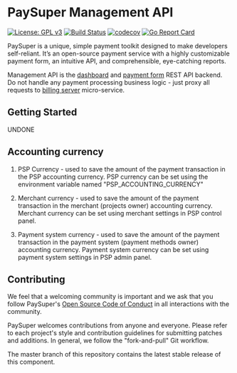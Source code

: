 PaySuper Management API
=====

[![License: GPL v3](https://img.shields.io/badge/License-GPLv3-brightgreen.svg)](https://www.gnu.org/licenses/gpl-3.0)
[![Build Status](https://travis-ci.org/paysuper/paysuper-management-api.svg?branch=master)](https://travis-ci.org/paysuper/paysuper-management-api)
[![codecov](https://codecov.io/gh/paysuper/paysuper-management-api/branch/master/graph/badge.svg)](https://codecov.io/gh/paysuper/paysuper-management-api)
[![Go Report Card](https://goreportcard.com/badge/github.com/paysuper/paysuper-management-api)](https://goreportcard.com/report/github.com/paysuper/paysuper-management-api)

PaySuper is a unique, simple payment toolkit designed to make developers self-reliant. It’s an open-source payment service 
with a highly customizable payment form, an intuitive API, and comprehensible, eye-catching reports.

Management API is the [dashboard](https://github.com/paysuper/paysuper-management-server) and [payment form](https://github.com/paysuper/paysuper-payment-form)
REST API backend. Do not handle any payment processing business logic - just proxy all requests to [billing server](https://github.com/paysuper/paysuper-billing-server)
micro-service.

## Getting Started

UNDONE

## Accounting currency

1. PSP Currency - used to save the amount of the payment transaction in the PSP accounting currency. PSP currency can 
be set using the environment variable named "PSP_ACCOUNTING_CURRENCY"

2. Merchant currency -  used to save the amount of the payment transaction in the merchant (projects owner) accounting 
currency. Merchant currency can be set using merchant settings in PSP control panel.

3. Payment system currency - used to save the amount of the payment transaction in the payment system (payment methods 
owner) accounting currency. Payment system currency can be set using payment system settings in PSP admin panel.

## Contributing
We feel that a welcoming community is important and we ask that you follow PaySuper's [Open Source Code of Conduct](https://github.com/paysuper/code-of-conduct/blob/master/README.md) in all interactions with the community.

PaySuper welcomes contributions from anyone and everyone. Please refer to each project's style and contribution guidelines for submitting patches and additions. In general, we follow the "fork-and-pull" Git workflow.

The master branch of this repository contains the latest stable release of this component.

 
